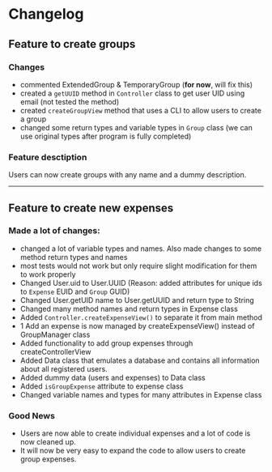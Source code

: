 # Changelog
## Feature to create groups
### Changes
- commented ExtendedGroup & TemporaryGroup (**for now**, will fix this)
- created a `getUUID` method in `Controller` class to get user UID using email (not tested the method)
- created `createGroupView` method that uses a CLI to allow users to create a group
- changed some return types and variable types in `Group` class (we can use original types after program is fully completed)

### Feature desctiption
Users can now create groups with any name and a dummy description.

---
## Feature to create new expenses
### Made a lot of changes:
- changed a lot of variable types and names. Also made changes to some method return types and names
- most tests would not work but only require slight modification for them to work properly
- Changed User.uid to User.UUID (Reason: added attributes for unique ids to `Expense` EUID and `Group` GUID)
- Changed User.getUID name to User.getUUID and return type to String
- Changed many method names and return types in Expense class
- Added `Controller.createExpenseView()` to separate it from main method
- 1 Add an expense is now managed by createExpenseView() instead of GroupManager class
- Added functionality to add group expenses through createControllerView
- Added Data class that emulates a database and contains all information about all registered users.
- Added dummy data (users and expenses) to Data class
- Added `isGroupExpense` attribute to expense class
- Changed variable names and types for many attributes in Expense class

### Good News
- Users are now able to create individual expenses and a lot of code is now cleaned up.
- It will now be very easy to expand the code to allow users to create group expenses.